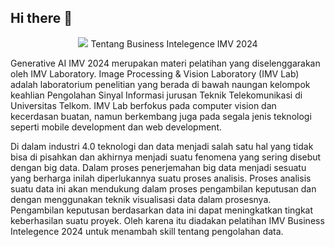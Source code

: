 ## Hi there 👋

<p align="center">
    <img src="https://github.com/Pelatihan-Business-Intelligence-IMV2024/.github/assets/51825907/a6f8f4b7-2a09-4a3c-9e59-9c1a234f5236">
</

# Tentang Business Intelegence IMV 2024

Generative AI IMV 2024 merupakan materi pelatihan yang diselenggarakan oleh IMV Laboratory. Image Processing & Vision Laboratory (IMV Lab) adalah laboratorium penelitian yang berada di bawah naungan kelompok keahlian Pengolahan Sinyal Informasi jurusan Teknik Telekomunikasi di Universitas Telkom. IMV Lab berfokus pada computer vision dan kecerdasan buatan, namun berkembang juga pada segala jenis teknologi seperti mobile development dan web development.

Di dalam industri 4.0 teknologi dan data menjadi salah satu hal yang tidak bisa di pisahkan dan akhirnya menjadi suatu fenomena yang sering disebut dengan big data. Dalam proses penerjemahan big data menjadi sesuatu yang berharga inilah diperlukannya suatu proses analisis. Proses analisis suatu data ini akan mendukung dalam proses pengambilan keputusan dan dengan menggunakan teknik visualisasi data dalam prosesnya. Pengambilan keputusan berdasarkan data ini dapat meningkatkan tingkat keberhasilan suatu proyek. Oleh karena itu diadakan pelatihan IMV Business Intelegence 2024 untuk menambah skill tentang pengolahan data.
